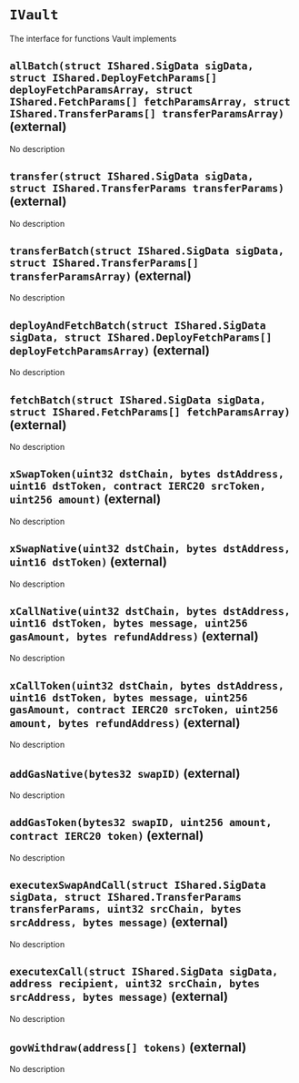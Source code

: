 # `IVault`

  The interface for functions Vault implements

## `allBatch(struct IShared.SigData sigData, struct IShared.DeployFetchParams[] deployFetchParamsArray, struct IShared.FetchParams[] fetchParamsArray, struct IShared.TransferParams[] transferParamsArray)` (external)

No description

## `transfer(struct IShared.SigData sigData, struct IShared.TransferParams transferParams)` (external)

No description

## `transferBatch(struct IShared.SigData sigData, struct IShared.TransferParams[] transferParamsArray)` (external)

No description

## `deployAndFetchBatch(struct IShared.SigData sigData, struct IShared.DeployFetchParams[] deployFetchParamsArray)` (external)

No description

## `fetchBatch(struct IShared.SigData sigData, struct IShared.FetchParams[] fetchParamsArray)` (external)

No description

## `xSwapToken(uint32 dstChain, bytes dstAddress, uint16 dstToken, contract IERC20 srcToken, uint256 amount)` (external)

No description

## `xSwapNative(uint32 dstChain, bytes dstAddress, uint16 dstToken)` (external)

No description

## `xCallNative(uint32 dstChain, bytes dstAddress, uint16 dstToken, bytes message, uint256 gasAmount, bytes refundAddress)` (external)

No description

## `xCallToken(uint32 dstChain, bytes dstAddress, uint16 dstToken, bytes message, uint256 gasAmount, contract IERC20 srcToken, uint256 amount, bytes refundAddress)` (external)

No description

## `addGasNative(bytes32 swapID)` (external)

No description

## `addGasToken(bytes32 swapID, uint256 amount, contract IERC20 token)` (external)

No description

## `executexSwapAndCall(struct IShared.SigData sigData, struct IShared.TransferParams transferParams, uint32 srcChain, bytes srcAddress, bytes message)` (external)

No description

## `executexCall(struct IShared.SigData sigData, address recipient, uint32 srcChain, bytes srcAddress, bytes message)` (external)

No description

## `govWithdraw(address[] tokens)` (external)

No description
